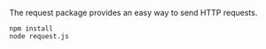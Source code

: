 The request package provides an easy way to send HTTP requests.

    npm install
    node request.js
